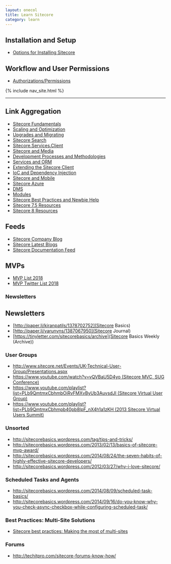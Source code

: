 ```yaml
---
layout: onecol
title: Learn Sitecore
category: learn
---
```




<h2>Installation and Setup</h2>
<ul>
   <li><a href="{{ site.baseurl }}/sitecore-basics/installing-sitecore">Options for Installing Sitecore</a></li>
</ul>

<h2>Workflow and User Permissions</h2>
<ul>
  <li><a href="{{ site.baseurl }}/documentation/Sitecore Fundamentals/Authorizations">Authorizations/Permissions</a></li>
</ul>

{% include nav_site.html %}

<hr />

<h2>Link Aggregation</h2>

<ul>
  <li><a href="/docs/documentation/Sitecore Fundamentals/index.html">Sitecore Fundamentals</a></li>
  <li><a href="/docs/documentation/Scaling and Optimization/index.html">Scaling and Optimization</a></li>
  <li><a href="/docs/documentation/Upgrades and Migrating/index.html">Upgrades and Migrating</a></li>
  <li><a href="/docs/documentation/Search/index.html">Sitecore Search</a></li>
  <li><a href="/docs/documentation/Sitecore Services Layer/index.html">Sitecore.Services.Client</a></li>
  <li><a href="/docs/documentation/Sitecore and Media/index.html">Sitecore and Media</a></li>
  <li><a href="/docs/documentation/Development Processes/index.html">Development Processes and Methodologies</a></li>
  <li><a href="/docs/documentation/Services and ORMs/index.html">Services and ORM</a></li>
  <li><a href="/docs/documentation/Extending the Sitecore Client/index.html">Extending the Sitecore Client</a></li>
  <li><a href="/docs/documentation/IoC/index.html">IoC and Dependency Injection</a></li>
  <li><a href="/docs/documentation/Mobile/index.html">Sitecore and Mobile</a></li>
  <li><a href="/docs/documentation/Sitecore Azure/index.html">Sitecore Azure</a></li>
  <li><a href="/docs/documentation/DMS/index.html">DMS</a></li>
  <li><a href="/docs/documentation/Modules/index.html">Modules</a></li>
  <li><a href="/docs/documentation/Sitecore Best Practices/index.html">Sitecore Best Practices and Newbie Help</a></li>
  <li><a href="/docs/documentation/Sitecore 7-5/index.html">Sitecore 7.5 Resources</a></li>
  <li><a href="/docs/documentation/Sitecore 8/index.html">Sitecore 8 Resources</a></li>
</ul>

## Feeds

- [Sitecore Company Blog](https://www.sitecore.com/company/blog)
- [Sitecore Latest Blogs](https://dev.sitecore.net/~/link.aspx?_id=C12C95F2683A4AF98BABA504B4701DD7&_z=z)
- [Sitecore Documentation Feed](http://feeds.sitecore.net/Feed/LatestPosts)

## MVPs

- [MVP List 2018](https://mvp.sitecore.net/MVPs/2018)
- [MVP Twitter List 2018](https://twitter.com/Sitecore/lists/sitecore-2018-mvps)

<h3 id="newsletters">Newsletters</h3>

## Newsletters
- [http://paper.li/kiranpatils/1378702752](Sitecore Basics)
- [http://paper.li/varunvns/1387067950](Sitecore Journal)
- [https://tinyletter.com/sitecorebasics/archive](Sitecore Basics Weekly (Archive))

<h3 id="user-groups">User Groups</h3>

<ul>
  <li><a href="http://www.sitecore.net/Events/UK-Technical-User-Group/Presentations.aspx">http://www.sitecore.net/Events/UK-Technical-User-Group/Presentations.aspx </a></li>
  <li><a href="https://www.youtube.com/watch?v=vQVBaU5D4yo">https://www.youtube.com/watch?v=vQVBaU5D4yo (Sitecore MVC, SUG Conference)</a></li>
  <li><a href="https://www.youtube.com/playlist?list=PLb9QmtmxCbhmbOiRvFMXvByUb3AuvsdJI">https://www.youtube.com/playlist?list=PLb9QmtmxCbhmbOiRvFMXvByUb3AuvsdJI (Sitecore Virtual User Group)</a></li>
  <li><a href="https://www.youtube.com/playlist?list=PLb9QmtmxCbhmpb40pb8lpF_nX4h1a1zKH">https://www.youtube.com/playlist?list=PLb9QmtmxCbhmpb40pb8lpF_nX4h1a1zKH (2013 Sitecore Virtual Users Summit)</a></li>
</ul>

<h3 id="unsorted">Unsorted</h3>

<ul>
  <li><a href="http://sitecorebasics.wordpress.com/tag/tips-and-tricks/">http://sitecorebasics.wordpress.com/tag/tips-and-tricks/ </a></li>
  <li><a href="http://sitecorebasics.wordpress.com/2013/02/13/basics-of-sitecore-mvp-award/">http://sitecorebasics.wordpress.com/2013/02/13/basics-of-sitecore-mvp-award/ </a></li>
  <li><a href="http://sitecorebasics.wordpress.com/2014/08/24/the-seven-habits-of-highly-effective-sitecore-developers/">http://sitecorebasics.wordpress.com/2014/08/24/the-seven-habits-of-highly-effective-sitecore-developers/</a></li>
  <li><a href="http://sitecorebasics.wordpress.com/2012/03/27/why-i-love-sitecore/">http://sitecorebasics.wordpress.com/2012/03/27/why-i-love-sitecore/ </a></li>
</ul>

<h3 id="scheduled-tasks-and-agents">Scheduled Tasks and Agents</h3>
<ul>
  <li><a href="http://sitecorebasics.wordpress.com/2014/08/09/scheduled-task-basics/">http://sitecorebasics.wordpress.com/2014/08/09/scheduled-task-basics/ </a></li>
  <li><a href="http://sitecorebasics.wordpress.com/2014/09/16/do-you-know-why-you-check-async-checkbox-while-configuring-scheduled-task/">http://sitecorebasics.wordpress.com/2014/09/16/do-you-know-why-you-check-async-checkbox-while-configuring-scheduled-task/ </a></li>
</ul>

<h3 id="best-practices-multi-site-solutions">Best Practices: Multi-Site Solutions</h3>
<ul>
  <li><a href="http://www.nonlinearcreations.com/Digital/how-we-think/slideshows/Sitecore-multi-sites.aspx#.VHdnTyLfJmw.twitter">Sitecore best practices: Making the most of multi-sites</a></li>
</ul>

<h3 id="forums">Forums</h3>

<ul>
  <li><a href="http://techitpro.com/sitecore-forums-know-how/">http://techitpro.com/sitecore-forums-know-how/</a></li>
</ul>
